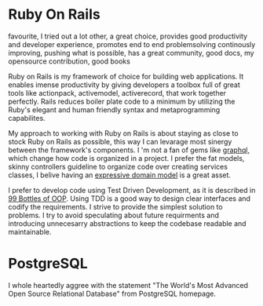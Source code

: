 # Ruby On Rails

favourite, I tried out a lot other, a great choice, provides good productivity and developer experience, promotes end to end problemsolving
continously improving, pushing what is possible, has a great community, good docs, my opensource contribution, good books

Ruby on Rails is my framework of choice for building web applications. It enables imense productivity by giving developers a toolbox full of great tools like actionpack, activemodel, activerecord, that work together perfectly. Rails reduces boiler plate code to a minimum by utilizing the Ruby's elegant and human friendly syntax and metaprogramming capabilites.

My approach to working with Ruby on Rails is about staying as close to stock Ruby on Rails as possible, this way I can levarage most sinergy between the framework's components. I 'm not a fan of gems like [graphql](https://graphql-ruby.org/), which change how code is organized in a project. I prefer the fat models, skinny controllers guideline to organize code over creating services classes, I belive having an [expressive domain model](https://dev.37signals.com/domain-driven-boldness/) is a great asset.

I prefer to develop code using Test Driven Development, as it is described in [99 Bottles of OOP](https://sandimetz.com/99bottles). Using TDD is a good way to design clear interfaces and codify the requirements. I strive to provide the simplest solution to problems. I try to avoid speculating about future requirments and introducing unnecesarry abstractions to keep the codebase readable and maintainable.

# PostgreSQL

I whole heartedly aggree with the statement "The World's Most Advanced Open Source Relational Database" from PostgreSQL homepage.

#
